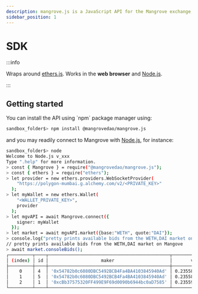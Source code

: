 ```yaml
---
description: mangrove.js is a JavaScript API for the Mangrove exchange, the on-chain orderbook where offers are code.
sidebar_position: 1
---
```


# SDK

:::info

Wraps around [ethers.js](https://github.com/ethers-io/ethers.js). Works in the **web browser** and [Node.js](https://nodejs.org/en/).

:::

## Getting started

You can install the API using \`npm\` package manager using:

```bash
sandbox_folder$> npm install @mangrovedao/mangrove.js
```

and you may readily connect to Mangrove with [Node.js](https://nodejs.org/en/), for instance:

```bash
sandbox_folder$> node
Welcome to Node.js v_xxx
Type ".help" for more information.
> const { Mangrove } = require("@mangrovedao/mangrove.js");
> const { ethers } = require("ethers");
> let provider = new ethers.providers.WebSocketProvider(
    "https://polygon-mumbai.g.alchemy.com/v2/<PRIVATE_KEY>"
  );
> let myWallet = new ethers.Wallet(
    "<WALLET_PRIVATE_KEY>",
    provider
  );
> let mgvAPI = await Mangrove.connect({
    signer: myWallet
  });
> let market = await mgvAPI.market({base:"WETH", quote:"DAI"});
> console.log("pretty prints available bids from the WETH,DAI market on Mangove");
// pretty prints available bids from the WETH,DAI market on Mangove
> await market.consoleBids();
┌─────────┬────┬──────────────────────────────────────────────┬─────────────────────┬───────────────────────────┐
│ (index) │ id │                    maker                     │       volume        │           price           │
├─────────┼────┼──────────────────────────────────────────────┼─────────────────────┼───────────────────────────┤
│    0    │ 4  │ '0x54782b0c6080DBC5492BCB4Fa4BA4103845940Ad' │ 0.2355813953488372  │ 4244.81737413622919031855 │
│    1    │ 5  │ '0x54782b0c6080DBC5492BCB4Fa4BA4103845940Ad' │ 0.2355813953488372  │ 4244.81737413622919031855 │
│    2    │ 1  │ '0xcBb37575320FF499E9F69d0090b6944bc0aD7585' │ 0.23559598787030558 │ 4244.55445544554446426917 │
└─────────┴────┴──────────────────────────────────────────────┴─────────────────────┴───────────────────────────┘
```

